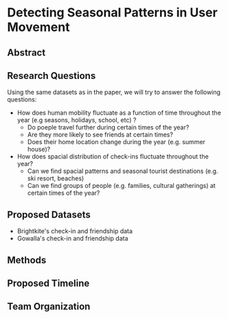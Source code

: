 # Detecting Seasonal Patterns in User Movement  

## Abstract 

## Research Questions

Using the same datasets as in the paper, we will try to answer the following questions:
- How does human mobility fluctuate as a function of time throughout the year (e.g seasons, holidays, school, etc) ?
  - Do poeple travel further during certain times of the year?
  - Are they more likely to see friends at certain times?
  - Does their home location change during the year (e.g. summer house)?
- How does spacial distribution of check-ins fluctuate throughout the year?
  - Can we find spacial patterns and seasonal tourist destinations (e.g. ski resort, beaches)
  - Can we find groups of people (e.g. families, cultural gatherings) at certain times of the year?   

## Proposed Datasets

- Brightkite's check-in and friendship data
- Gowalla's check-in and friendship data

## Methods

## Proposed Timeline

## Team Organization



